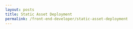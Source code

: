 ```yaml
---
layout: posts
title: Static Asset Deployment
permalink: /front-end-developer/static-asset-deployment
---
```

